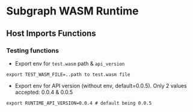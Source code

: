 # Subgraph WASM Runtime

## Host Imports Functions

### Testing functions

- Export env for `test.wasm` path & `api_version`
```shell
export TEST_WASM_FILE=..path to test.wasm file
```

- Export env for API version (without env, default=0.0.5). Only 2 values accepted: 0.0.4 & 0.0.5
```
export RUNTIME_API_VERSION=0.0.4 # default being 0.0.5
```
